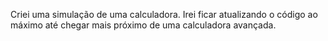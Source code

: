 Criei uma simulação de uma calculadora. Irei ficar atualizando o código ao máximo até chegar mais próximo de uma calculadora avançada. 
